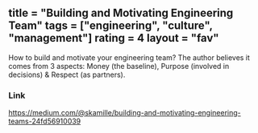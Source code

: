 title = "Building and Motivating Engineering Team"
tags = ["engineering", "culture", "management"]
rating = 4
layout = "fav"
---

How to build and motivate your engineering team? The author believes it comes from 3 aspects: Money (the baseline), Purpose (involved in decisions) & Respect (as partners).

### Link

https://medium.com/@skamille/building-and-motivating-engineering-teams-24fd56910039
